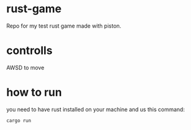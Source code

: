 # rust-game
Repo for my test rust game made with piston.

# controlls
AWSD to move

# how to run
you need to have rust installed on your machine and us this command:
```
cargo run
```
